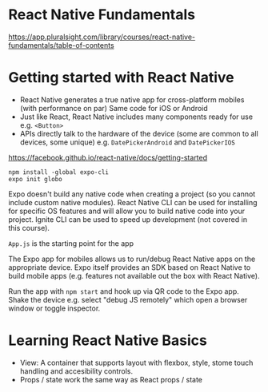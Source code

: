 # React Native Fundamentals

https://app.pluralsight.com/library/courses/react-native-fundamentals/table-of-contents

# Getting started with React Native

- React Native generates a true native app for cross-platform mobiles (with performance on par)
  Same code for iOS or Android
- Just like React, React Native includes many components ready for use e.g. `<Button>`
- APIs directly talk to the hardware of the device (some are common to all devices, some unique) e.g. `DatePickerAndroid` and `DatePickerIOS`

https://facebook.github.io/react-native/docs/getting-started

```
npm install -global expo-cli
expo init globo
```

Expo doesn't build any native code when creating a project (so you cannot include custom native modules). React Native CLI can be used for installing for specific OS features and will allow you to build native code into your project. Ignite CLI can be used to speed up development (not covered in this course).

`App.js` is the starting point for the app

The Expo app for mobiles allows us to run/debug React Native apps on the appropriate device. Expo itself provides an SDK based on React Native to build mobile apps (e.g. features not available out the box with React Native).

Run the app with `npm start` and hook up via QR code to the Expo app.
Shake the device e.g. select "debug JS remotely" which open a browser window or toggle inspector.

# Learning React Native Basics

- View: A container that supports layout with flexbox, style, stome touch handling and accesibility controls.
- Props / state work the same way as React props / state

